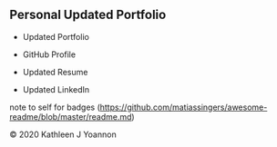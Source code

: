 
## Personal Updated Portfolio

- Updated Portfolio

- GitHub Profile

- Updated Resume

- Updated LinkedIn




note to self
for badges (https://github.com/matiassingers/awesome-readme/blob/master/readme.md)



















© 2020 Kathleen J Yoannon
